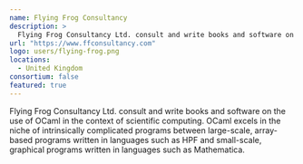 ```yaml
---
name: Flying Frog Consultancy
description: > 
  Flying Frog Consultancy Ltd. consult and write books and software on the use of OCaml in the context of scientific computing.
url: "https://www.ffconsultancy.com"
logo: users/flying-frog.png
locations: 
  - United Kingdom
consortium: false
featured: true
---
```


Flying Frog Consultancy Ltd. consult and write books and software on the use of OCaml in the context of scientific computing. OCaml excels in the niche of intrinsically complicated programs between large-scale, array-based programs written in languages such as HPF and small-scale, graphical programs written in languages such as Mathematica.
